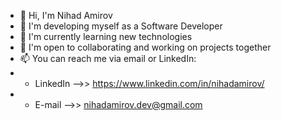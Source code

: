 - 👋  Hi, I'm Nihad Amirov
- 👀 I'm developing myself as a Software Developer
- 🌱 I'm currently learning new technologies
- 💞️ I'm open to collaborating and working on projects together
- 📫 You can reach me via email or LinkedIn:
- * LinkedIn -->> https://www.linkedin.com/in/nihadamirov/
- * E-mail   -->> nihadamirov.dev@gmail.com
